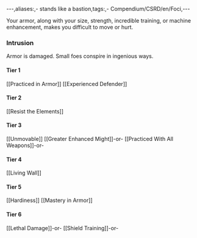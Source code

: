 ---,aliases:,- stands like a bastion,tags:,- Compendium/CSRD/en/Foci,---

Your armor, along with your size, strength, incredible training, or machine enhancement, makes you difficult to move or hurt.
 ### Intrusion
Armor is damaged. Small foes conspire in ingenious ways.

#### Tier 1
[[Practiced in Armor]]
[[Experienced Defender]]
#### Tier 2
[[Resist the Elements]]
#### Tier 3
[[Unmovable]]
[[Greater Enhanced Might]]-or-
[[Practiced With All Weapons]]-or-
#### Tier 4
[[Living Wall]]
#### Tier 5
[[Hardiness]]
[[Mastery in Armor]]
#### Tier 6
[[Lethal Damage]]-or-
[[Shield Training]]-or-

